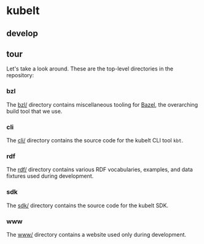 # kubelt

## develop

## tour

Let's take a look around. These are the top-level directories in the repository:

### bzl

The [bzl/](bzl/) directory contains miscellaneous tooling for [Bazel](https://bazel.build/), the overarching build tool that we use.

### cli

The [cli/](cli/) directory contains the source code for the kubelt CLI tool `kbt`.

### rdf

The [rdf/](rdf/) directory contains various RDF vocabularies, examples, and data fixtures used during development.

### sdk

The [sdk/](sdk/) directory contains the source code for the kubelt SDK.

### www

The [www/](www/) directory contains a website used only during development.
